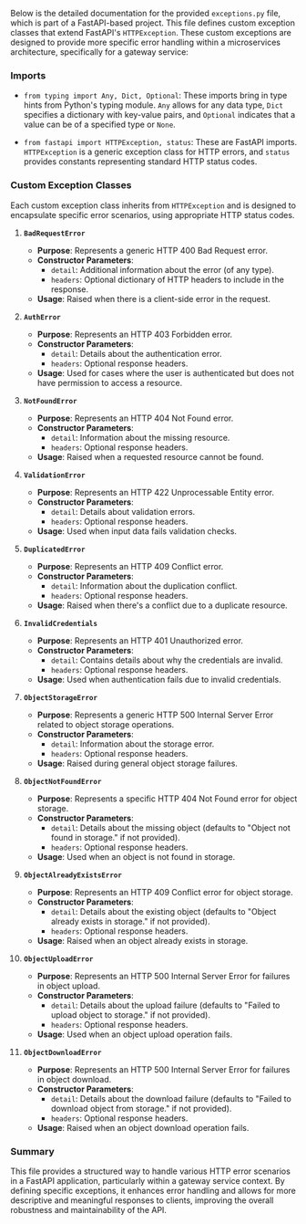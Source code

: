 Below is the detailed documentation for the provided `exceptions.py` file, which is part of a FastAPI-based project. This file defines custom exception classes that extend FastAPI's `HTTPException`. These custom exceptions are designed to provide more specific error handling within a microservices architecture, specifically for a gateway service:

### Imports

- `from typing import Any, Dict, Optional`: These imports bring in type hints from Python's typing module. `Any` allows for any data type, `Dict` specifies a dictionary with key-value pairs, and `Optional` indicates that a value can be of a specified type or `None`.
  
- `from fastapi import HTTPException, status`: These are FastAPI imports. `HTTPException` is a generic exception class for HTTP errors, and `status` provides constants representing standard HTTP status codes.

### Custom Exception Classes

Each custom exception class inherits from `HTTPException` and is designed to encapsulate specific error scenarios, using appropriate HTTP status codes.

1. **`BadRequestError`**

   - **Purpose**: Represents a generic HTTP 400 Bad Request error.
   - **Constructor Parameters**:
     - `detail`: Additional information about the error (of any type).
     - `headers`: Optional dictionary of HTTP headers to include in the response.
   - **Usage**: Raised when there is a client-side error in the request.

2. **`AuthError`**

   - **Purpose**: Represents an HTTP 403 Forbidden error.
   - **Constructor Parameters**:
     - `detail`: Details about the authentication error.
     - `headers`: Optional response headers.
   - **Usage**: Used for cases where the user is authenticated but does not have permission to access a resource.

3. **`NotFoundError`**

   - **Purpose**: Represents an HTTP 404 Not Found error.
   - **Constructor Parameters**:
     - `detail`: Information about the missing resource.
     - `headers`: Optional response headers.
   - **Usage**: Raised when a requested resource cannot be found.

4. **`ValidationError`**

   - **Purpose**: Represents an HTTP 422 Unprocessable Entity error.
   - **Constructor Parameters**:
     - `detail`: Details about validation errors.
     - `headers`: Optional response headers.
   - **Usage**: Used when input data fails validation checks.

5. **`DuplicatedError`**

   - **Purpose**: Represents an HTTP 409 Conflict error.
   - **Constructor Parameters**:
     - `detail`: Information about the duplication conflict.
     - `headers`: Optional response headers.
   - **Usage**: Raised when there's a conflict due to a duplicate resource.

6. **`InvalidCredentials`**

   - **Purpose**: Represents an HTTP 401 Unauthorized error.
   - **Constructor Parameters**:
     - `detail`: Contains details about why the credentials are invalid.
     - `headers`: Optional response headers.
   - **Usage**: Used when authentication fails due to invalid credentials.

7. **`ObjectStorageError`**

   - **Purpose**: Represents a generic HTTP 500 Internal Server Error related to object storage operations.
   - **Constructor Parameters**:
     - `detail`: Information about the storage error.
     - `headers`: Optional response headers.
   - **Usage**: Raised during general object storage failures.

8. **`ObjectNotFoundError`**

   - **Purpose**: Represents a specific HTTP 404 Not Found error for object storage.
   - **Constructor Parameters**:
     - `detail`: Details about the missing object (defaults to "Object not found in storage." if not provided).
     - `headers`: Optional response headers.
   - **Usage**: Used when an object is not found in storage.

9. **`ObjectAlreadyExistsError`**

   - **Purpose**: Represents an HTTP 409 Conflict error for object storage.
   - **Constructor Parameters**:
     - `detail`: Details about the existing object (defaults to "Object already exists in storage." if not provided).
     - `headers`: Optional response headers.
   - **Usage**: Raised when an object already exists in storage.

10. **`ObjectUploadError`**

    - **Purpose**: Represents an HTTP 500 Internal Server Error for failures in object upload.
    - **Constructor Parameters**:
      - `detail`: Details about the upload failure (defaults to "Failed to upload object to storage." if not provided).
      - `headers`: Optional response headers.
    - **Usage**: Used when an object upload operation fails.

11. **`ObjectDownloadError`**

    - **Purpose**: Represents an HTTP 500 Internal Server Error for failures in object download.
    - **Constructor Parameters**:
      - `detail`: Details about the download failure (defaults to "Failed to download object from storage." if not provided).
      - `headers`: Optional response headers.
    - **Usage**: Raised when an object download operation fails.

### Summary

This file provides a structured way to handle various HTTP error scenarios in a FastAPI application, particularly within a gateway service context. By defining specific exceptions, it enhances error handling and allows for more descriptive and meaningful responses to clients, improving the overall robustness and maintainability of the API.